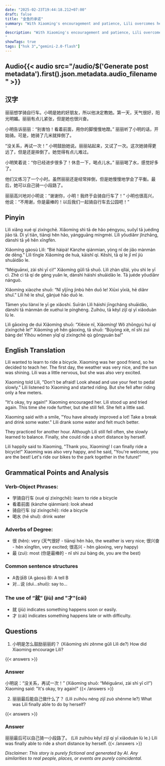 ```yaml
---
date: "2025-02-23T19:44:18.212+07:00"
draft: false
title: "金鱼的承诺"
summary: "With Xiaoming's encouragement and patience, Lili overcomes her initial fear and learns to ride a bicycle after multiple attempts. Lili learns to ride a bike and promises to ride to the park together with Xiaoming.
"
description: "With Xiaoming's encouragement and patience, Lili overcomes her initial fear and learns to ride a bicycle after multiple attempts. Lili learns to ride a bike and promises to ride to the park together with Xiaoming.
"
showTags: true
tags: ["hsk 3","gemini-2.0-flash"]
---
```


## Audio{{< audio src="/audio/$('Generate post metadata').first().json.metadata.audio_filename" >}}

## 汉字

丽丽想学骑自行车。小明是她的好朋友，所以他决定教她。第一天，天气很好，阳光明媚。丽丽有点儿紧张，但是她也很兴奋。

小明告诉丽丽：“别害怕！看着前面，用你的脚慢慢地蹬。” 丽丽听了小明的话，开始骑。可是，她骑了几米就摔倒了。

“没关系，再试一次！” 小明鼓励她说。丽丽站起来，又试了一次。这次她骑得更远了，但是还是摔倒了。她觉得有点儿难过。

小明笑着说：“你已经进步很多了！休息一下，喝点儿水。” 丽丽喝了水，感觉好多了。

他们又练习了一个小时。虽然丽丽还是经常摔倒，但是她慢慢地学会了平衡。最后，她可以自己骑一小段路了。

丽丽高兴地对小明说：“谢谢你，小明！我终于会骑自行车了！” 小明也很高兴，他说：“不用谢，你是最棒的！以后我们一起骑自行车去公园吧！”

## Pinyin

Lìlì xiǎng xué qí zìxíngchē. Xiǎomíng shì tā de hǎo péngyou, suǒyǐ tā juédìng jiāo tā. Dì yī tiān, tiānqì hěn hǎo, yángguāng míngmèi. Lìlì yǒudiǎnr jǐnzhāng, dànshì tā yě hěn xīngfèn.

Xiǎomíng gàosù Lìlì: “Bié hàipà! Kànzhe qiánmian, yòng nǐ de jiǎo mànmàn de dēng.” Lìlì tīngle Xiǎomíng de huà, kāishǐ qí. Kěshì, tā qí le jǐ mǐ jiù shuāidǎo le.

“Méiguānxi, zài shì yī cì!” Xiǎomíng gǔlì tā shuō. Lìlì zhàn qǐlái, yòu shì le yī cì. Zhè cì tā qí de gèng yuǎn le, dànshì háishi shuāidǎo le. Tā juéde yǒudiǎnr nánguò.

Xiǎomíng xiàozhe shuō: “Nǐ yǐjīng jìnbù hěn duō le! Xiūxi yīxià, hē diǎnr shuǐ.” Lìlì hē le shuǐ, gǎnjué hǎo duō le.

Tāmen yòu liànxí le yī ge xiǎoshí. Suīrán Lìlì háishi jīngcháng shuāidǎo, dànshì tā mànmàn de xuéhuì le pínghéng. Zuìhòu, tā kěyǐ zìjǐ qí yī xiǎoduàn lù le.

Lìlì gāoxìng de duì Xiǎomíng shuō: “Xièxie nǐ, Xiǎomíng! Wǒ zhōngyú huì qí zìxíngchē le!” Xiǎomíng yě hěn gāoxìng, tā shuō: “Búyòng xiè, nǐ shì zuì bàng de! Yǐhòu wǒmen yīqǐ qí zìxíngchē qù gōngyuán ba!”

## English Translation

Lili wanted to learn to ride a bicycle. Xiaoming was her good friend, so he decided to teach her. The first day, the weather was very nice, and the sun was shining. Lili was a little nervous, but she was also very excited.

Xiaoming told Lili, "Don't be afraid! Look ahead and use your feet to pedal slowly." Lili listened to Xiaoming and started riding. But she fell after riding only a few meters.

"It's okay, try again!" Xiaoming encouraged her. Lili stood up and tried again. This time she rode further, but she still fell. She felt a little sad.

Xiaoming said with a smile, "You have already improved a lot! Take a break and drink some water." Lili drank some water and felt much better.

They practiced for another hour. Although Lili still fell often, she slowly learned to balance. Finally, she could ride a short distance by herself.

Lili happily said to Xiaoming, "Thank you, Xiaoming! I can finally ride a bicycle!" Xiaoming was also very happy, and he said, "You're welcome, you are the best! Let's ride our bikes to the park together in the future!"

## Grammatical Points and Analysis
### Verb-Object Phrases:

- 学骑自行车 (xué qí zìxíngchē): learn to ride a bicycle
- 看着前面 (kànzhe qiánmian): look ahead
- 骑自行车 (qí zìxíngchē): ride a bicycle
- 喝水 (hē shuǐ): drink water

### Adverbs of Degree:

- 很 (hěn): very (天气很好 - tiānqì hěn hǎo, the weather is very nice; 很兴奋 - hěn xīngfèn, very excited; 很高兴 - hěn gāoxìng, very happy)
- 最 (zuì): most (你是最棒的 - nǐ shì zuì bàng de, you are the best)

### Common sentence structures
- A告诉B (A gàosù B): A tell B
- 对…说 (duì...shuō): say to...

### The use of “就” (jiù) and "才"(cái)
- 就 (jiù) indicates something happens soon or easily.
- 才 (cái) indicates something happens late or with difficulty.

## Questions

1.  小明是怎么鼓励丽丽的？ (Xiǎomíng shì zěnme gǔlì Lìlì de?) How did Xiaoming encourage Lili?

{{< answers >}}
### Answer
小明说：“没关系，再试一次！” (Xiǎomíng shuō: “Méiguānxi, zài shì yī cì!”) Xiaoming said: "It's okay, try again!"
{{< /answers >}}

2.  丽丽最后能自己做什么了？ (Lìlì zuìhòu néng zìjǐ zuò shénme le?) What was Lili finally able to do by herself?

{{< answers >}}
### Answer
丽丽最后可以自己骑一小段路了。 (Lìlì zuìhòu kěyǐ zìjǐ qí yī xiǎoduàn lù le.) Lili was finally able to ride a short distance by herself.
{{< /answers >}}


*Disclaimer: This story is purely fictional and generated by AI. Any similarities to real people, places, or events are purely coincidental.*
